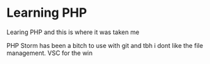 <h1>Learning PHP</h1>

<p>Learing PHP and this is where it was taken me</p>

<p>PHP Storm has been a bitch to use with git and tbh i dont like the file management. VSC for the win</p>
